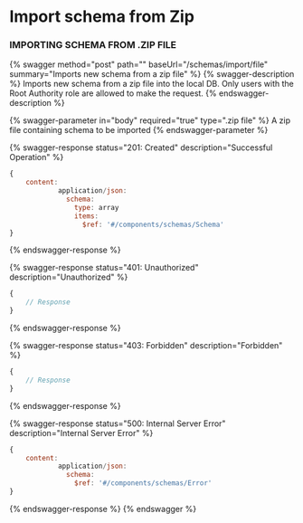 # Import schema from Zip

### IMPORTING SCHEMA FROM .ZIP FILE

{% swagger method="post" path="" baseUrl="/schemas/import/file" summary="Imports new schema from a zip file" %}
{% swagger-description %}
Imports new schema from a zip file into the local DB. Only users with the Root Authority role are allowed to make the request.
{% endswagger-description %}

{% swagger-parameter in="body" required="true" type=".zip file" %}
A zip file containing schema to be imported
{% endswagger-parameter %}

{% swagger-response status="201: Created" description="Successful Operation" %}
```javascript
{
    content:
            application/json:
              schema:
                type: array
                items:
                  $ref: '#/components/schemas/Schema'
}
```
{% endswagger-response %}

{% swagger-response status="401: Unauthorized" description="Unauthorized" %}
```javascript
{
    // Response
}
```
{% endswagger-response %}

{% swagger-response status="403: Forbidden" description="Forbidden" %}
```javascript
{
    // Response
}
```
{% endswagger-response %}

{% swagger-response status="500: Internal Server Error" description="Internal Server Error" %}
```javascript
{
    content:
            application/json:
              schema:
                $ref: '#/components/schemas/Error'
}
```
{% endswagger-response %}
{% endswagger %}
